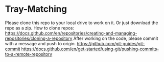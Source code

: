 # Tray-Matching 
Please clone this repo to your local drive to work on it. Or just download the repo as a zip.
How to clone repos: https://docs.github.com/en/repositories/creating-and-managing-repositories/cloning-a-repository
After working on the code, please commit with a message and push to origin.
https://github.com/git-guides/git-commit
https://docs.github.com/en/get-started/using-git/pushing-commits-to-a-remote-repository
